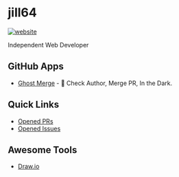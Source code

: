 <!----- BEGIN GHOST DOCS HEADER ----->

# jill64

[![website](https://img.shields.io/website?up_message=working&down_message=down&url=)](https://github.com/jill64)

Independent Web Developer

<!----- END GHOST DOCS HEADER ----->

## GitHub Apps

- [Ghost Merge](https://github.com/apps/ghost-merge) - 👻 Check Author, Merge PR, In the Dark.

## Quick Links

- [Opened PRs](https://github.com/pulls?q=is%3Aopen+is%3Apr+archived%3Afalse+owner%3Ajill64)
- [Opened Issues](https://github.com/issues?page=1&q=is%3Aopen+is%3Aissue+owner%3Ajill64+archived%3Afalse)

## Awesome Tools

- [Draw.io](https://app.diagrams.net)
